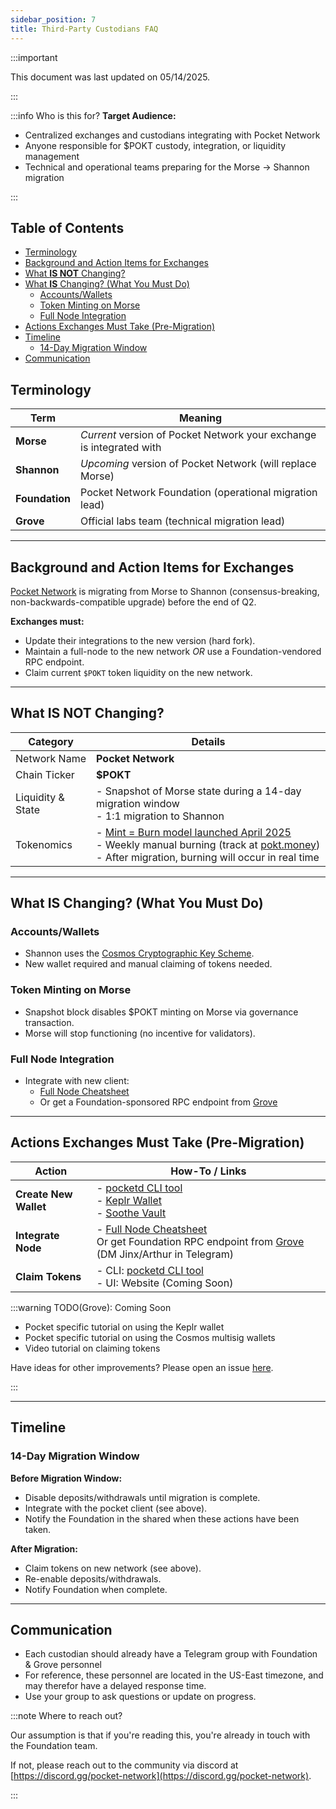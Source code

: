 ```yaml
---
sidebar_position: 7
title: Third-Party Custodians FAQ
---
```


:::important

This document was last updated on 05/14/2025.

:::

:::info Who is this for?
**Target Audience:**

- Centralized exchanges and custodians integrating with Pocket Network
- Anyone responsible for $POKT custody, integration, or liquidity management
- Technical and operational teams preparing for the Morse → Shannon migration

:::

## Table of Contents <!-- omit in toc -->

- [Terminology](#terminology)
- [Background and Action Items for Exchanges](#background-and-action-items-for-exchanges)
- [What **IS NOT** Changing?](#what-is-not-changing)
- [What **IS** Changing? (What You Must Do)](#what-is-changing-what-you-must-do)
  - [Accounts/Wallets](#accountswallets)
  - [Token Minting on Morse](#token-minting-on-morse)
  - [Full Node Integration](#full-node-integration)
- [Actions Exchanges Must Take (Pre-Migration)](#actions-exchanges-must-take-pre-migration)
- [Timeline](#timeline)
  - [14-Day Migration Window](#14-day-migration-window)
- [Communication](#communication)

## Terminology

| Term           | Meaning                                                              |
| -------------- | -------------------------------------------------------------------- |
| **Morse**      | _Current_ version of Pocket Network your exchange is integrated with |
| **Shannon**    | _Upcoming_ version of Pocket Network (will replace Morse)            |
| **Foundation** | Pocket Network Foundation (operational migration lead)               |
| **Grove**      | Official labs team (technical migration lead)                        |

---

## Background and Action Items for Exchanges

[Pocket Network](https://pocket.network) is migrating from Morse to Shannon (consensus-breaking, non-backwards-compatible upgrade) before the end of Q2.

**Exchanges must:**

- Update their integrations to the new version (hard fork).
- Maintain a full-node to the new network _OR_ use a Foundation-vendored RPC endpoint.
- Claim current `$POKT` token liquidity on the new network.

---

## What **IS NOT** Changing?

| Category          | Details                                                                                                                                                                                                                                                            |
| ----------------- | ------------------------------------------------------------------------------------------------------------------------------------------------------------------------------------------------------------------------------------------------------------------ |
| Network Name      | **Pocket Network**                                                                                                                                                                                                                                                 |
| Chain Ticker      | **$POKT**                                                                                                                                                                                                                                                          |
| Liquidity & State | - Snapshot of Morse state during a 14-day migration window <br/> - 1:1 migration to Shannon                                                                                                                                                                        |
| Tokenomics        | - [Mint = Burn model launched April 2025](https://forum.pokt.network/t/protocol-economics-parameters-for-the-shannon-upgrade/5490) <br/> - Weekly manual burning (track at [pokt.money](https://pokt.money)) <br/> - After migration, burning will occur in real time |

---

## What **IS** Changing? (What You Must Do)

### Accounts/Wallets

- Shannon uses the [Cosmos Cryptographic Key Scheme](https://docs.cosmos.network/main/learn/beginner/accounts).
- New wallet required and manual claiming of tokens needed.

### Token Minting on Morse

- Snapshot block disables $POKT minting on Morse via governance transaction.
- Morse will stop functioning (no incentive for validators).

### Full Node Integration

- Integrate with new client:
  - [Full Node Cheatsheet](https://dev.poktroll.com/operate/cheat_sheets/full_node_cheatsheet)
  - Or get a Foundation-sponsored RPC endpoint from [Grove](https://portal.grove.city)

---

## Actions Exchanges Must Take (Pre-Migration)

| Action                | How-To / Links                                                                                                                                                                                         |
| --------------------- | ------------------------------------------------------------------------------------------------------------------------------------------------------------------------------------------------------ |
| **Create New Wallet** | - [pocketd CLI tool](https://dev.poktroll.com/explore/account_management/create_new_account_cli) <br/> - [Keplr Wallet](https://www.keplr.app/) <br/> - [Soothe Vault](https://trustsoothe.io/)        |
| **Integrate Node**    | - [Full Node Cheatsheet](https://dev.poktroll.com/operate/cheat_sheets/full_node_cheatsheet) <br/> Or get Foundation RPC endpoint from [Grove](https://portal.grove.city) (DM Jinx/Arthur in Telegram) |
| **Claim Tokens**      | - CLI: [pocketd CLI tool](https://dev.poktroll.com/explore/morse_migration/claiming_account) <br/> - UI: Website (Coming Soon)                                                                         |

:::warning TODO(Grove): Coming Soon

- Pocket specific tutorial on using the Keplr wallet
- Pocket specific tutorial on using the Cosmos multisig wallets
- Video tutorial on claiming tokens

Have ideas for other improvements? Please open an issue [here](https://github.com/pokt-network/poktroll/issues/new?template=issue.md).

:::

---

## Timeline

### 14-Day Migration Window

**Before Migration Window:**

- Disable deposits/withdrawals until migration is complete.
- Integrate with the pocket client (see above).
- Notify the Foundation in the shared when these actions have been taken.

**After Migration:**

- Claim tokens on new network (see above).
- Re-enable deposits/withdrawals.
- Notify Foundation when complete.

---

## Communication

- Each custodian should already have a Telegram group with Foundation & Grove personnel
- For reference, these personnel are located in the US-East timezone, and may therefor have a delayed response time.
- Use your group to ask questions or update on progress.

:::note Where to reach out?

Our assumption is that if you're reading this, you're already in touch with the Foundation team.

If not, please reach out to the community via discord at [https://discord.gg/pocket-network](https://discord.gg/pocket-network).

:::
